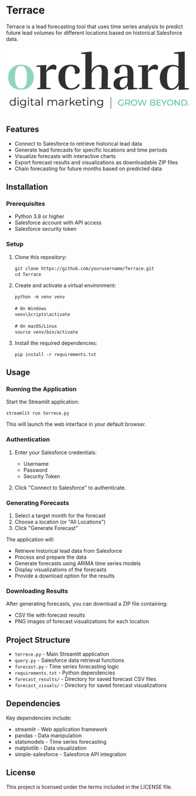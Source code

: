 # Terrace

Terrace is a lead forecasting tool that uses time series analysis to predict future lead volumes for different locations based on historical Salesforce data.

![Orchard Logo](orchard_logo.png)

## Features

- Connect to Salesforce to retrieve historical lead data
- Generate lead forecasts for specific locations and time periods
- Visualize forecasts with interactive charts
- Export forecast results and visualizations as downloadable ZIP files
- Chain forecasting for future months based on predicted data

## Installation

### Prerequisites

- Python 3.8 or higher
- Salesforce account with API access
- Salesforce security token

### Setup

1. Clone this repository:
   ```
   git clone https://github.com/yourusername/Terrace.git
   cd Terrace
   ```

2. Create and activate a virtual environment:
   ```
   python -m venv venv
   
   # On Windows
   venv\Scripts\activate
   
   # On macOS/Linux
   source venv/bin/activate
   ```

3. Install the required dependencies:
   ```
   pip install -r requirements.txt
   ```

## Usage

### Running the Application

Start the Streamlit application:

```
streamlit run terrece.py
```

This will launch the web interface in your default browser.

### Authentication

1. Enter your Salesforce credentials:
   - Username
   - Password
   - Security Token

2. Click "Connect to Salesforce" to authenticate.

### Generating Forecasts

1. Select a target month for the forecast
2. Choose a location (or "All Locations")
3. Click "Generate Forecast"

The application will:
- Retrieve historical lead data from Salesforce
- Process and prepare the data
- Generate forecasts using ARIMA time series models
- Display visualizations of the forecasts
- Provide a download option for the results

### Downloading Results

After generating forecasts, you can download a ZIP file containing:
- CSV file with forecast results
- PNG images of forecast visualizations for each location

## Project Structure

- `terrece.py` - Main Streamlit application
- `query.py` - Salesforce data retrieval functions
- `forecast.py` - Time series forecasting logic
- `requirements.txt` - Python dependencies
- `forecast_results/` - Directory for saved forecast CSV files
- `forecast_visuals/` - Directory for saved forecast visualizations

## Dependencies

Key dependencies include:
- streamlit - Web application framework
- pandas - Data manipulation
- statsmodels - Time series forecasting
- matplotlib - Data visualization
- simple-salesforce - Salesforce API integration

## License

This project is licensed under the terms included in the LICENSE file.